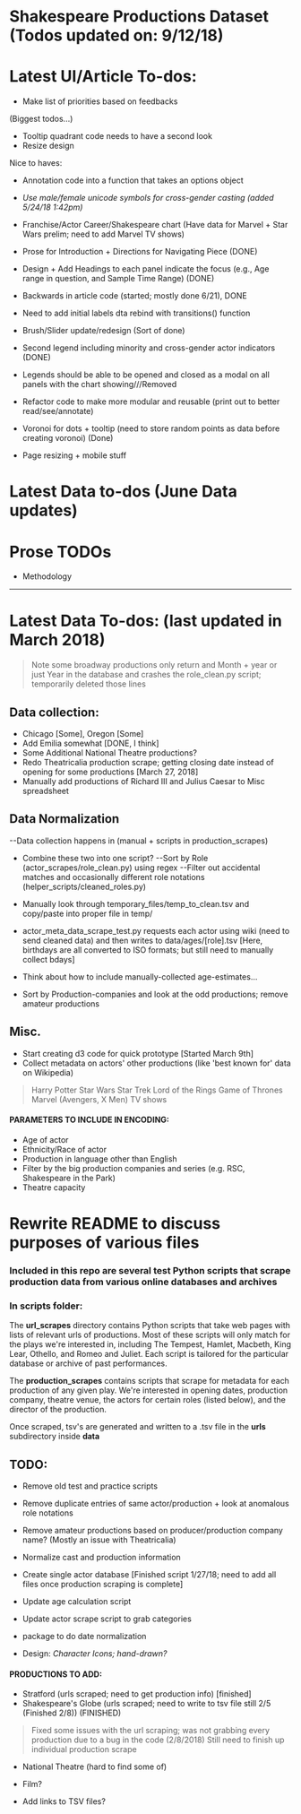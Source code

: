# Shakespeare Productions Dataset (Todos updated on: 9/12/18)

# Latest UI/Article To-dos:

* Make list of priorities based on feedbacks

(Biggest todos...)
* Tooltip quadrant code needs to have a second look
* Resize design

Nice to haves:
* Annotation code into a function that takes an options object


* *Use male/female unicode symbols for cross-gender casting (added 5/24/18 1:42pm)*


* Franchise/Actor Career/Shakespeare chart (Have data for Marvel + Star Wars prelim; need to add Marvel TV shows)
* Prose for Introduction + Directions for Navigating Piece (DONE)
* Design + Add Headings to each panel indicate the focus (e.g., Age range in question, and Sample Time Range) (DONE)
* Backwards in article code (started; mostly done 6/21), DONE
* Need to add initial labels dta rebind with transitions() function

* Brush/Slider update/redesign (Sort of done)
* Second legend including minority and cross-gender actor indicators (DONE)
* Legends should be able to be opened and closed as a modal on all panels with the chart showing///Removed

* Refactor code to make more modular and reusable (print out to better read/see/annotate)

* Voronoi for dots + tooltip (need to store random points as data before creating voronoi) (Done)

* Page resizing + mobile stuff

# Latest Data to-dos (June Data updates)


# Prose TODOs

* Methodology
------------------------


# Latest Data To-dos: (last updated in March 2018)

> Note some broadway productions only return and Month + year or just Year in the database and crashes the role_clean.py script;
> temporarily deleted those lines


## Data collection:
* Chicago [Some], Oregon [Some]
* Add Emilia somewhat [DONE, I think]
* Some Additional National Theatre productions?
* Redo Theatricalia production scrape; getting closing date instead of opening for some productions [March 27, 2018]
* Manually add productions of Richard III and Julius Caesar to Misc spreadsheet

## Data Normalization
--Data collection happens in (manual + scripts in production_scrapes)

* Combine these two into one script?
--Sort by Role (actor_scrapes/role_clean.py) using regex
--Filter out accidental matches and occasionally different role notations (helper_scripts/cleaned_roles.py)

* Manually look through temporary_files/temp_to_clean.tsv and copy/paste into proper file in temp/

* actor_meta_data_scrape_test.py requests each actor using wiki (need to send cleaned data) and then writes to data/ages/[role].tsv
[Here, birthdays are all converted to ISO formats; but still need to manually collect bdays]
* Think about how to include manually-collected age-estimates...

* Sort by Production-companies and look at the odd productions; remove amateur productions


## Misc.
* Start creating d3 code for quick prototype [Started March 9th]
* Collect metadata on actors' other productions (like 'best known for' data on Wikipedia)
> Harry Potter
> Star Wars
> Star Trek
> Lord of the Rings
> Game of Thrones
> Marvel (Avengers, X Men)
> TV shows


#### PARAMETERS TO INCLUDE IN ENCODING:
* Age of actor
* Ethnicity/Race of actor
* Production in language other than English
* Filter by the big production companies and series (e.g. RSC, Shakespeare in the Park)
* Theatre capacity

# Rewrite README to discuss purposes of various files

### Included in this repo are several test Python scripts that scrape production data from various online databases and archives

### In scripts folder:

The **url_scrapes** directory contains Python scripts that take web pages with lists of relevant urls of productions. Most of these scripts will only match for the plays we're interested in, including The Tempest, Hamlet, Macbeth, King Lear, Othello, and Romeo and Juliet. Each script is tailored for the particular database or archive of past performances.

The **production_scrapes** contains scripts that scrape for metadata for each production of any given play. We're interested in opening dates, production company, theatre venue, the actors for certain roles (listed below), and the director of the production.

Once scraped, tsv's are generated and written to a .tsv file in the **urls** subdirectory inside **data**

## TODO:

* Remove old test and practice scripts
* Remove duplicate entries of same actor/production + look at anomalous role notations
* Remove amateur productions based on producer/production company name? (Mostly an issue with Theatricalia)
* Normalize cast and production information
* Create single actor database [Finished script 1/27/18; need to add all files once production scraping is complete]
* Update age calculation script
* Update actor scrape script to grab categories
* package to do date normalization

* Design:
    *Character Icons; hand-drawn?*

#### PRODUCTIONS TO ADD:
* Stratford (urls scraped; need to get production info) [finished]
* Shakespeare's Globe (urls scraped; need to write to tsv file still 2/5 (Finished 2/8)) (FINISHED)
> Fixed some issues with the url scraping; was not grabbing every production due to a bug in the code (2/8/2018)
> Still need to finish up individual production scrape
* National Theatre (hard to find some of)
* Film?

* Add links to TSV files?
